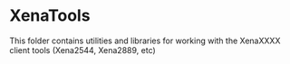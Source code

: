 # XenaTools
This folder contains utilities and libraries for working with the XenaXXXX client tools (Xena2544, Xena2889, etc)